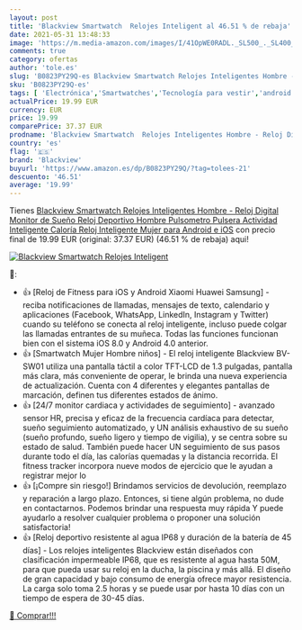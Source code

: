 ```yaml
---
layout: post
title: 'Blackview Smartwatch  Relojes Inteligent al 46.51 % de rebaja'
date: 2021-05-31 13:48:33
image: 'https://m.media-amazon.com/images/I/41OpWE0RADL._SL500_._SL400_.jpg'
comments: true
category: ofertas
author: 'tole.es'
slug: 'B0823PY29Q-es Blackview Smartwatch Relojes Inteligentes Hombre - Reloj...'
sku: 'B0823PY29Q-es'
tags: [ 'Electrónica','Smartwatches','Tecnología para vestir','android','blackview', ]
actualPrice: 19.99 EUR
currency: EUR
price: 19.99
comparePrice: 37.37 EUR
prodname: 'Blackview Smartwatch  Relojes Inteligentes Hombre - Reloj Digital Monitor de Sueño  Reloj Deportivo Hombre Pulsometro  Pulsera Actividad Inteligente Caloría  Reloj Inteligente Mujer para Android e iOS'
country: 'es'
flag: '🇪🇸'
brand: 'Blackview'
buyurl: 'https://www.amazon.es/dp/B0823PY29Q/?tag=tolees-21'
descuento: '46.51'
average: '19.99'
---
```


Tienes [Blackview Smartwatch  Relojes Inteligentes Hombre - Reloj Digital Monitor de Sueño  Reloj Deportivo Hombre Pulsometro  Pulsera Actividad Inteligente Caloría  Reloj Inteligente Mujer para Android e iOS](https://www.amazon.es/dp/B0823PY29Q/?tag=tolees-21) con precio final de  19.99 EUR (original: 37.37 EUR) (46.51 %  de rebaja) aqui!

[![Blackview Smartwatch  Relojes Inteligent](https://m.media-amazon.com/images/I/41OpWE0RADL._SL500_._SL400_.jpg)](https://www.amazon.es/dp/B0823PY29Q/?tag=tolees-21)

🔎:

- 👍 [Reloj de Fitness para iOS y Android Xiaomi Huawei Samsung] - reciba notificaciones de llamadas, mensajes de texto, calendario y aplicaciones (Facebook, WhatsApp, LinkedIn, Instagram y Twitter) cuando su teléfono se conecta al reloj inteligente, incluso puede colgar las llamadas entrantes de su muñeca. Todas las funciones funcionan bien con el sistema iOS 8.0 y Android 4.0 anterior.
- 👍 [Smartwatch Mujer Hombre niños] - El reloj inteligente Blackview BV-SW01 utiliza una pantalla táctil a color TFT-LCD de 1.3 pulgadas, pantalla más clara, más conveniente de operar, le brinda una nueva experiencia de actualización. Cuenta con 4 diferentes y elegantes pantallas de marcación, definen tus diferentes estados de ánimo.
- 👍 [24/7 monitor cardiaca y actividades de seguimiento] - avanzado sensor HR, precisa y eficaz de la frecuencia cardíaca para detectar, sueño seguimiento automatizado, y UN análisis exhaustivo de su sueño (sueño profundo, sueño ligero y tiempo de vigilia), y se centra sobre su estado de salud. También puede hacer UN seguimiento de sus pasos durante todo el día, las calorías quemadas y la distancia recorrida. El fitness tracker incorpora nueve modos de ejercicio que le ayudan a registrar mejor lo
- 👍 [¡Compre sin riesgo!] Brindamos servicios de devolución, reemplazo y reparación a largo plazo. Entonces, si tiene algún problema, no dude en contactarnos. Podemos brindar una respuesta muy rápida Y puede ayudarlo a resolver cualquier problema o proponer una solución satisfactoria!
- 👍 [Reloj deportivo resistente al agua IP68 y duración de la batería de 45 días] - Los relojes inteligentes Blackview están diseñados con clasificación impermeable IP68, que es resistente al agua hasta 50M, para que pueda usar su reloj en la ducha, la piscina y más allá. El diseño de gran capacidad y bajo consumo de energía ofrece mayor resistencia. La carga solo toma 2.5 horas y se puede usar por hasta 10 días con un tiempo de espera de 30-45 días.

[🛒 Comprar!!!](https://www.amazon.es/dp/B0823PY29Q/?tag=tolees-21)
